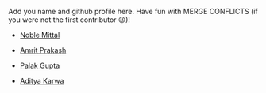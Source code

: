Add you name and github profile here. Have fun with MERGE CONFLICTS (if you were not the first contributor 😉)!

- [Noble Mittal](https://github.com/beingnoble03)
- [Amrit Prakash](https://github.com/solo-daemon)

- [Palak Gupta](https://github.com/Palakfs)

- [Aditya Karwa](https://github.com/AdityaK-github)

